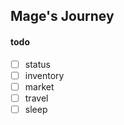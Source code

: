 ## Mage's Journey

#### todo

-   [ ] status
-   [ ] inventory
-   [ ] market
-   [ ] travel
-   [ ] sleep
